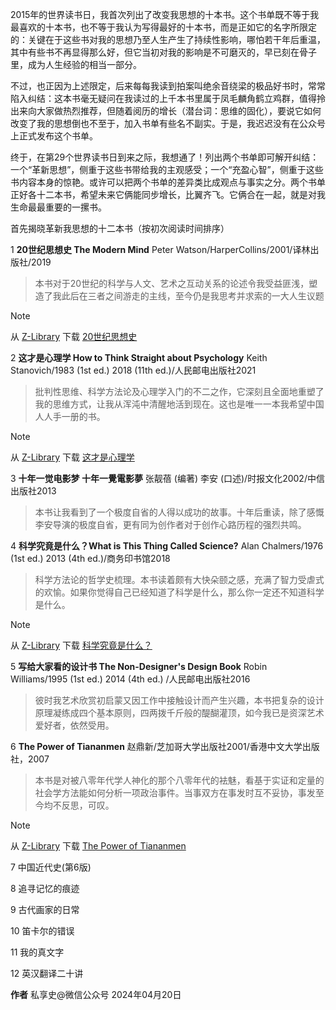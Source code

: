 2015年的世界读书日，我首次列出了改变我思想的十本书。这个书单既不等于我最喜欢的十本书，也不等于我认为写得最好的十本书，而是正如它的名字所限定的：关键在于这些书对我的思想乃至人生产生了持续性影响，哪怕若干年后重温，其中有些书不再显得那么好，但它当初对我的影响是不可磨灭的，早已刻在骨子里，成为人生经验的相当一部分。

不过，也正因为上述限定，后来每每我读到拍案叫绝余音绕梁的极品好书时，常常陷入纠结：这本书毫无疑问在我读过的上千本书里属于凤毛麟角鹤立鸡群，值得拎出来向大家做热烈推荐，但随着阅历的增长（潜台词：思维的固化），要说它如何改变了我的思想倒也不至于，加入书单有些名不副实。于是，我迟迟没有在公众号上正式发布这个书单。

终于，在第29个世界读书日到来之际，我想通了！列出两个书单即可解开纠结：一个“革新思想”，侧重于这些书带给我的主观感受；一个“充盈心智”，侧重于这些书内容本身的惊艳。或许可以把两个书单的差异类比成观点与事实之分。两个书单正好各十二本书，希望未来它俩能同步增长，比翼齐飞。它俩合在一起，就是对我生命最最重要的一摞书。

首先揭晓革新我思想的十二本书（按初次阅读时间排序）

1
**20世纪思想史 The Modern Mind** Peter Watson/HarperCollins/2001/译林出版社/2019
> 本书对于20世纪的科学与人文、艺术之互动关系的论述令我受益匪浅，塑造了我此后在三者之间游走的主线，至今仍是我思考并求索的一大人生议题

> [!NOTE]
从 [Z-Library](https://singlelogin.re/) 下载 [20世纪思想史](https://zh.singlelogin.re/book/5261238/329c95/)

2
**这才是心理学 How to Think Straight about Psychology** Keith Stanovich/1983 (1st ed.) 2018 (11th ed.)/人民邮电出版社2021
> 批判性思维、科学方法论及心理学入门的不二之作，它深刻且全面地重塑了我的思维方式，让我从浑沌中清醒地活到现在。这也是唯一一本我希望中国人人手一册的书。

> [!NOTE]
从 [Z-Library](https://singlelogin.re/) 下载 [这才是心理学](https://zh.singlelogin.re/book/21063513/7dd389/)

3
**十年一觉电影梦 十年一覺電影夢** 张靓蓓 (编著) 李安 (口述)/时报文化2002/中信出版社2013
> 本书让我看到了一个极度自省的人得以成功的故事。十年后重读，除了感慨李安导演的极度自省，更有同为创作者对于创作心路历程的强烈共鸣。

4
**科学究竟是什么？What is This Thing Called Science?** Alan Chalmers/1976 (1st ed.) 2013 (4th ed.)/商务印书馆2018
> 科学方法论的哲学史梳理。本书读着颇有大快朵颐之感，充满了智力受虐式的欢愉。如果你觉得自己已经知道了科学是什么，那么你一定还不知道科学是什么。

> [!NOTE]
从 [Z-Library](https://singlelogin.re/) 下载 [科学究竟是什么？](https://zh.singlelogin.re/book/5622829/f2bccd/)

5
**写给大家看的设计书 The Non-Designer's Design Book** Robin Williams/1995 (1st ed.) 2014 (4th ed.)
/人民邮电出版社2016
> 彼时我艺术欣赏初启蒙又因工作中接触设计而产生兴趣，本书把复杂的设计原理凝练成四个基本原则，四两拨千斤般的醍醐灌顶，如今我已是资深艺术爱好者，依然受用。

6
**The Power of Tiananmen** 赵鼎新/芝加哥大学出版社2001/香港中文大学出版社，2007
> 本书是对被八零年代学人神化的那个八零年代的袪魅，看基于实证和定量的社会学方法能如何分析一项政治事件。当事双方在事发时互不妥协，事发至今均不反思，可叹。

> [!NOTE]
从 [Z-Library](https://singlelogin.re/) 下载 [The Power of Tiananmen](https://zh.singlelogin.re/book/994881/81349b/)

7
中国近代史(第6版)

8
追寻记忆的痕迹

9
古代画家的日常

10
笛卡尔的错误

11
我的真文字

12
英汉翻译二十讲


**作者** 私享史@微信公众号 2024年04月20日
